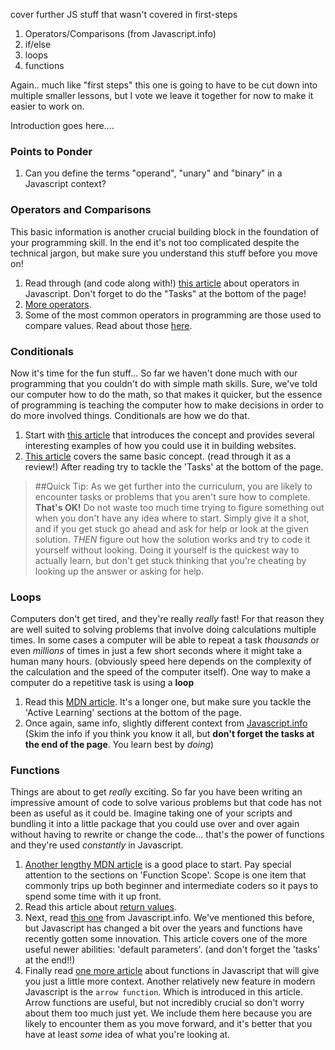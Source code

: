 cover further JS stuff that wasn't covered in first-steps

1. Operators/Comparisons (from Javascript.info)
1. if/else
2. loops
3. functions

Again.. much like "first steps" this one is going to have to be cut down into multiple smaller lessons, but I vote we leave it together for now to make it easier to work on.

Introduction goes here....

### Points to Ponder
1. Can you define the terms "operand", "unary" and "binary" in a Javascript context?

### Operators and Comparisons
This basic information is another crucial building block in the foundation of your programming skill.  In the end it's not too complicated despite the technical jargon, but make sure you understand this stuff before you move on!
1. Read through (and code along with!) [this article](http://javascript.info/operators) about operators in Javascript.  Don't forget to do the "Tasks" at the bottom of the page!
2. [More operators](http://javascript.info/logical-operators).
2. Some of the most common operators in programming are those used to compare values.  Read about those [here](http://javascript.info/comparison).

### Conditionals
Now it's time for the fun stuff...  So far we haven't done much with our programming that you couldn't do with simple math skills.  Sure, we've told our computer how to do the math, so that makes it quicker, but the essence of programming is teaching the computer how to make decisions in order to do more involved things.  Conditionals are how we do that.
1. Start with [this article](https://developer.mozilla.org/en-US/docs/Learn/JavaScript/Building_blocks/conditionals) that introduces the concept and provides several interesting examples of how you could use it in building websites.
2. [This article](http://javascript.info/ifelse) covers the same basic concept. (read through it as a review!) After reading try to tackle the 'Tasks' at the bottom of the page.

> ##Quick Tip:
> As we get further into the curriculum, you are likely to encounter tasks or problems that you aren't sure how to complete.  __That's OK!__  Do not waste too much time trying to figure something out when you don't have any idea where to start.  Simply give it a shot, and if you get stuck go ahead and ask for help or look at the given solution.  _THEN_ figure out how the solution works and try to code it yourself without looking.  Doing it yourself is the quickest way to actually learn, but don't get stuck thinking that you're cheating by looking up the answer or asking for help.

### Loops
Computers don't get tired, and they're really _really_ fast!  For that reason they are well suited to solving problems that involve doing calculations multiple times.  In some cases a computer will be able to repeat a task _thousands_ or even _millions_ of times in just a few short seconds where it might take a human many hours. (obviously speed here depends on the complexity of the calculation and the speed of the computer itself).  One way to make a computer do a repetitive task is using a __loop__
1. Read this [MDN article](https://developer.mozilla.org/en-US/docs/Learn/JavaScript/Building_blocks/Looping_code).  It's a longer one, but make sure you tackle the 'Active Learning' sections at the bottom of the page.
2. Once again, same info, slightly different context from [Javascript.info](http://javascript.info/while-for) (Skim the info if you think you know it all, but __don't forget the tasks at the end of the page__.  You learn best by _doing_)

### Functions
Things are about to get _really_ exciting.  So far you have been writing an impressive amount of code to solve various problems but that code has not been as useful as it could be.  Imagine taking one of your scripts and bundling it into a little package that you could use over and over again without having to rewrite or change the code...  that's the power of functions and they're used _constantly_ in Javascript.
1. [Another lengthy MDN article](https://developer.mozilla.org/en-US/docs/Learn/JavaScript/Building_blocks/Functions) is a good place to start.  Pay special attention to the sections on 'Function Scope'.  Scope is one item that commonly trips up both beginner and intermediate coders so it pays to spend some time with it up front.
2. Read this article about [return values](https://developer.mozilla.org/en-US/docs/Learn/JavaScript/Building_blocks/Return_values).
3. Next, read [this one](http://javascript.info/function-basics) from Javascript.info.  We've mentioned this before, but Javascript has changed a bit over the years and functions have recently gotten some innovation.  This article covers one of the more useful newer abilities: 'default parameters'. (and don't forget the 'tasks' at the end!!)
4. Finally read [one more article](http://javascript.info/function-expressions-arrows) about functions in Javascript that will give you just a little more context.  Another relatively new feature in modern Javascript is the `arrow function`. Which is introduced in this article.  Arrow functions are useful, but not incredibly crucial so don't worry about them too much just yet.  We include them here because you are likely to encounter them as you move forward, and it's better that you have at least _some_ idea of what you're looking at.
